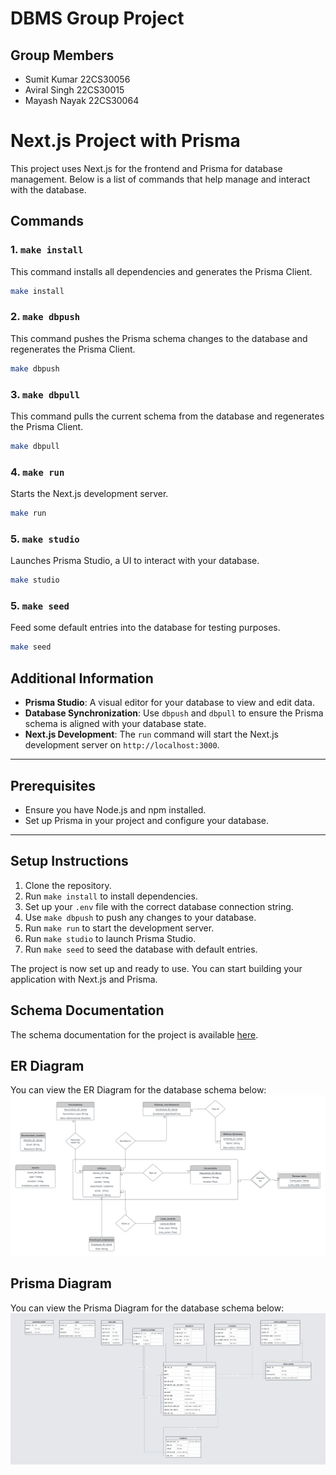 # DBMS Group Project

## Group Members
- Sumit Kumar 22CS30056
- Aviral Singh 22CS30015
- Mayash Nayak  22CS30064


# Next.js Project with Prisma

This project uses Next.js for the frontend and Prisma for database management. Below is a list of commands that help manage and interact with the database.

## Commands

### 1. **`make install`**

This command installs all dependencies and generates the Prisma Client.

```bash
make install
```

### 2. **`make dbpush`**

This command pushes the Prisma schema changes to the database and regenerates the Prisma Client.

```bash
make dbpush
```

### 3. **`make dbpull`**

This command pulls the current schema from the database and regenerates the Prisma Client.

```bash
make dbpull
```

### 4. **`make run`**

Starts the Next.js development server.

```bash
make run
```

### 5. **`make studio`**

Launches Prisma Studio, a UI to interact with your database.

```bash
make studio
```

### 5. **`make seed`**

Feed some default entries into the database for testing purposes.

```bash
make seed
```

## Additional Information

- **Prisma Studio**: A visual editor for your database to view and edit data.
- **Database Synchronization**: Use `dbpush` and `dbpull` to ensure the Prisma schema is aligned with your database state.
- **Next.js Development**: The `run` command will start the Next.js development server on `http://localhost:3000`.

---

## Prerequisites

- Ensure you have Node.js and npm installed.
- Set up Prisma in your project and configure your database.

---

## Setup Instructions

1. Clone the repository.
2. Run `make install` to install dependencies.
3. Set up your `.env` file with the correct database connection string.
4. Use `make dbpush` to push any changes to your database.
5. Run `make run` to start the development server.
6. Run `make studio` to launch Prisma Studio.
7. Run `make seed` to seed the database with default entries.

The project is now set up and ready to use. You can start building your application with Next.js and Prisma.

## Schema Documentation

The schema documentation for the project is available [here](documents/schema.md).

## ER Diagram

You can view the ER Diagram for the database schema below:
![ER Diagram](documents/ER.png)

## Prisma Diagram

You can view the Prisma Diagram for the database schema below:
![Prisma Diagram](documents/schema.png)
